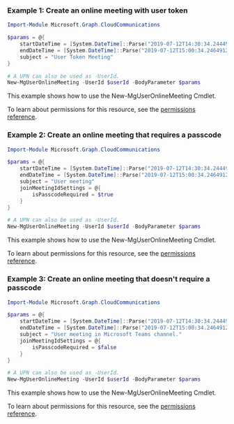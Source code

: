 ### Example 1: Create an online meeting with user token

```powershellImport-Module Microsoft.Graph.CloudCommunications

$params = @{
	startDateTime = [System.DateTime]::Parse("2019-07-12T14:30:34.2444915-07:00")
	endDateTime = [System.DateTime]::Parse("2019-07-12T15:00:34.2464912-07:00")
	subject = "User Token Meeting"
}

# A UPN can also be used as -UserId.
New-MgUserOnlineMeeting -UserId $userId -BodyParameter $params
```
This example shows how to use the New-MgUserOnlineMeeting Cmdlet.
To learn about permissions for this resource, see the [permissions reference](/graph/permissions-reference).

### Example 2: Create an online meeting that requires a passcode

```powershellImport-Module Microsoft.Graph.CloudCommunications

$params = @{
	startDateTime = [System.DateTime]::Parse("2019-07-12T14:30:34.2444915-07:00")
	endDateTime = [System.DateTime]::Parse("2019-07-12T15:00:34.2464912-07:00")
	subject = "User meeting"
	joinMeetingIdSettings = @{
		isPasscodeRequired = $true
	}
}

# A UPN can also be used as -UserId.
New-MgUserOnlineMeeting -UserId $userId -BodyParameter $params
```
This example shows how to use the New-MgUserOnlineMeeting Cmdlet.
To learn about permissions for this resource, see the [permissions reference](/graph/permissions-reference).

### Example 3: Create an online meeting that doesn't require a passcode

```powershellImport-Module Microsoft.Graph.CloudCommunications

$params = @{
	startDateTime = [System.DateTime]::Parse("2019-07-12T14:30:34.2444915-07:00")
	endDateTime = [System.DateTime]::Parse("2019-07-12T15:00:34.2464912-07:00")
	subject = "User meeting in Microsoft Teams channel."
	joinMeetingIdSettings = @{
		isPasscodeRequired = $false
	}
}

# A UPN can also be used as -UserId.
New-MgUserOnlineMeeting -UserId $userId -BodyParameter $params
```
This example shows how to use the New-MgUserOnlineMeeting Cmdlet.
To learn about permissions for this resource, see the [permissions reference](/graph/permissions-reference).

